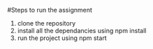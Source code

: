 #Steps to run the assignment

  1.  clone the repository
  2.  install all the dependancies using npm install
  3.  run the project using npm start
